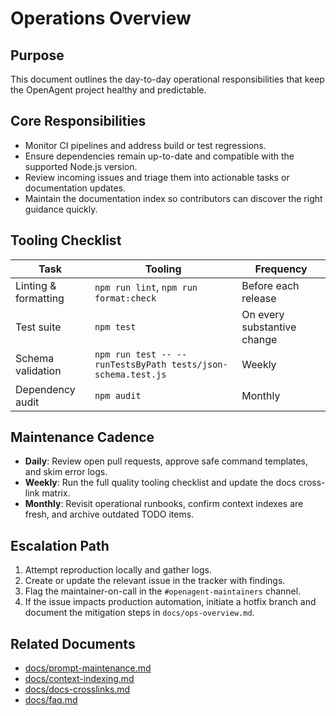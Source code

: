 # Operations Overview

## Purpose

This document outlines the day-to-day operational responsibilities that keep the OpenAgent project healthy and predictable.

## Core Responsibilities

- Monitor CI pipelines and address build or test regressions.
- Ensure dependencies remain up-to-date and compatible with the supported Node.js version.
- Review incoming issues and triage them into actionable tasks or documentation updates.
- Maintain the documentation index so contributors can discover the right guidance quickly.

## Tooling Checklist

| Task                 | Tooling                                                      | Frequency                   |
| -------------------- | ------------------------------------------------------------ | --------------------------- |
| Linting & formatting | `npm run lint`, `npm run format:check`                       | Before each release         |
| Test suite           | `npm test`                                                   | On every substantive change |
| Schema validation    | `npm run test -- --runTestsByPath tests/json-schema.test.js` | Weekly                      |
| Dependency audit     | `npm audit`                                                  | Monthly                     |

## Maintenance Cadence

- **Daily**: Review open pull requests, approve safe command templates, and skim error logs.
- **Weekly**: Run the full quality tooling checklist and update the docs cross-link matrix.
- **Monthly**: Revisit operational runbooks, confirm context indexes are fresh, and archive outdated TODO items.

## Escalation Path

1. Attempt reproduction locally and gather logs.
2. Create or update the relevant issue in the tracker with findings.
3. Flag the maintainer-on-call in the `#openagent-maintainers` channel.
4. If the issue impacts production automation, initiate a hotfix branch and document the mitigation steps in `docs/ops-overview.md`.

## Related Documents

- [docs/prompt-maintenance.md](./prompt-maintenance.md)
- [docs/context-indexing.md](./context-indexing.md)
- [docs/docs-crosslinks.md](./docs-crosslinks.md)
- [docs/faq.md](./faq.md)
